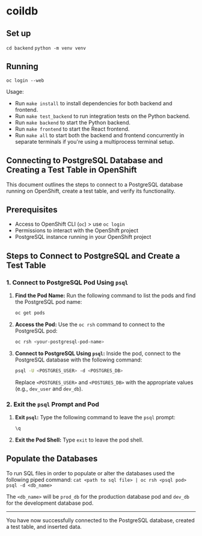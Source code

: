 # coildb

## Set up

`cd backend`
`python -m venv venv`

## Running

`oc login --web`

Usage:
- Run `make install` to install dependencies for both backend and frontend.
- Run `make test_backend` to run integration tests on the Python backend.
- Run `make backend` to start the Python backend.
- Run `make frontend` to start the React frontend.
- Run `make all` to start both the backend and frontend concurrently in separate terminals if you're using a multiprocess terminal setup.

## Connecting to PostgreSQL Database and Creating a Test Table in OpenShift

This document outlines the steps to connect to a PostgreSQL database running on OpenShift, create a test table, and verify its functionality.

## Prerequisites

- Access to OpenShift CLI (`oc`) > use `oc login`
- Permissions to interact with the OpenShift project
- PostgreSQL instance running in your OpenShift project

## Steps to Connect to PostgreSQL and Create a Test Table

### 1. Connect to PostgreSQL Pod Using `psql`

1. **Find the Pod Name:**
   Run the following command to list the pods and find the PostgreSQL pod name:
   ```bash
   oc get pods
   ```

2. **Access the Pod:**
   Use the `oc rsh` command to connect to the PostgreSQL pod:
   ```bash
   oc rsh <your-postgresql-pod-name>
   ```

3. **Connect to PostgreSQL Using `psql`:**
   Inside the pod, connect to the PostgreSQL database with the following command:
   ```bash
   psql -U <POSTGRES_USER> -d <POSTGRES_DB>
   ```
   Replace `<POSTGRES_USER>` and `<POSTGRES_DB>` with the appropriate values (e.g., `dev_user` and `dev_db`).


### 2. Exit the `psql` Prompt and Pod

1. **Exit `psql`:**
   Type the following command to leave the `psql` prompt:
   ```sql
   \q
   ```

2. **Exit the Pod Shell:**
   Type `exit` to leave the pod shell.


## Populate the Databases
To run SQL files in order to populate or alter the databases used the following piped command:
`cat <path to sql file> | oc rsh <psql pod> psql -d <db_name>`

The `<db_name>` will be `prod_db` for the production database pod and `dev_db` for the development database pod.

---

You have now successfully connected to the PostgreSQL database, created a test table, and inserted data.

